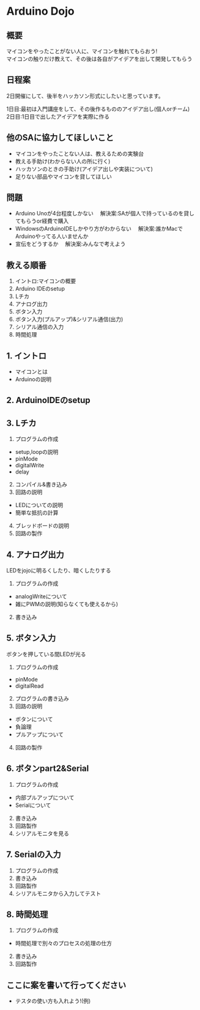 # Arduino Dojo

## 概要

マイコンをやったことがない人に、マイコンを触れてもらおう!  
マイコンの触りだけ教えて、その後は各自がアイデアを出して開発してもらう

## 日程案

2日開催にして、後半をハッカソン形式にしたいと思っています。

  1日目:最初は入門講座をして、その後作るもののアイデア出し(個人orチーム)  
  2日目:1日目で出したアイデアを実際に作る

## 他のSAに協力してほしいこと

* マイコンをやったことない人は、教えるための実験台  
* 教える手助け(わからない人の所に行く)  
* ハッカソンのときの手助け(アイデア出しや実装について)  
* 足りない部品やマイコンを貸してほしい

## 問題

* Arduino Unoが4台程度しかない
　解決案:SAが個人で持っているのを貸してもらうor経費で購入
* WindowsのArduinoIDEしかやり方がわからない
　解決案:誰かMacでArduinoやってる人いませんか
* 宣伝をどうするか
　解決案:みんなで考えよう

## 教える順番

1. イントロ:マイコンの概要
2. Arduino IDEのsetup
3. Lチカ
4. アナログ出力
5. ボタン入力
6. ボタン入力(プルアップ)&シリアル通信(出力)
7. シリアル通信の入力
8. 時間処理

## 1. イントロ

* マイコンとは
* Arduinoの説明

## 2. ArduinoIDEのsetup

## 3. Lチカ

1. プログラムの作成

* setup,loopの説明
* pinMode
* digitalWrite
* delay

2. コンパイル&書き込み
3. 回路の説明

* LEDについての説明
* 簡単な抵抗の計算

4. ブレッドボードの説明
5. 回路の製作

## 4. アナログ出力

LEDをjojoに明るくしたり、暗くしたりする

1. プログラムの作成

* analogWriteについて
* 雑にPWMの説明(知らなくても使えるから)

2. 書き込み

## 5. ボタン入力

ボタンを押している間LEDが光る

1. プログラムの作成

* pinMode
* digitalRead

2. プログラムの書き込み
3. 回路の説明

* ボタンについて
* 負論理
* プルアップについて

4. 回路の製作

## 6. ボタンpart2&Serial

1. プログラムの作成

* 内部プルアップについて
* Serialについて

2. 書き込み
3. 回路製作
4. シリアルモニタを見る

## 7. Serialの入力

1. プログラムの作成
2. 書き込み
3. 回路製作
4. シリアルモニタから入力してテスト

## 8. 時間処理

1. プログラムの作成

* 時間処理で別々のプロセスの処理の仕方

2. 書き込み
3. 回路製作

## ここに案を書いて行ってください

* テスタの使い方も入れよう!(例)
